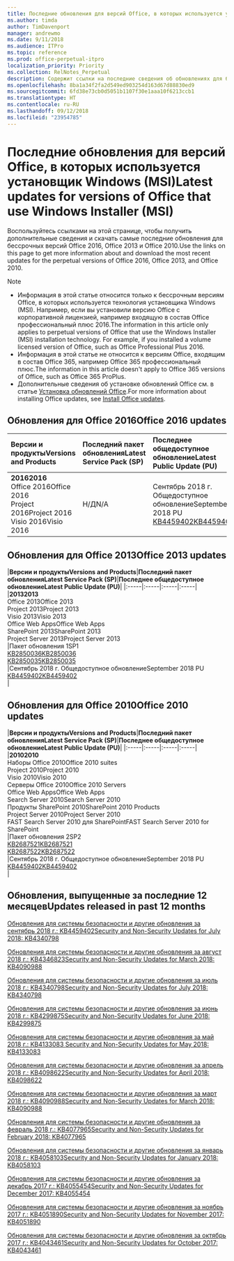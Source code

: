 ```yaml
---
title: Последние обновления для версий Office, в которых используется установщик Windows (MSI)
ms.author: timda
author: TimDavenport
manager: andrewmo
ms.date: 9/11/2018
ms.audience: ITPro
ms.topic: reference
ms.prod: office-perpetual-itpro
localization_priority: Priority
ms.collection: RelNotes_Perpetual
description: Содержит ссылки на последние сведения об обновлениях для бессрочных версий Office 2016, Office 2013 и Office 2010 для ИТ-специалистов
ms.openlocfilehash: 8ba1a34f2fa2d549ed903254d163d67d88830ed9
ms.sourcegitcommit: 6fd38e73cb0d5051b1107f30e1aaa10f6213ccb1
ms.translationtype: HT
ms.contentlocale: ru-RU
ms.lasthandoff: 09/12/2018
ms.locfileid: "23954785"
---
```

# <a name="latest-updates-for-versions-of-office-that-use-windows-installer-msi"></a><span data-ttu-id="54567-103">Последние обновления для версий Office, в которых используется установщик Windows (MSI)</span><span class="sxs-lookup"><span data-stu-id="54567-103">Latest updates for versions of Office that use Windows Installer (MSI)</span></span>

<span data-ttu-id="54567-104">Воспользуйтесь ссылками на этой странице, чтобы получить дополнительные сведения и скачать самые последние обновления для бессрочных версий Office 2016, Office 2013 и Office 2010.</span><span class="sxs-lookup"><span data-stu-id="54567-104">Use the links on this page to get more information about and download the most recent updates for the perpetual versions of Office 2016, Office 2013, and Office 2010.</span></span>
  
 
> [!NOTE]
> - <span data-ttu-id="54567-p101">Информация в этой статье относится только к бессрочным версиям Office, в которых используется технология установщика Windows (MSI). Например, если вы установили версию Office с корпоративной лицензией, например входящую в состав Office профессиональный плюс 2016.</span><span class="sxs-lookup"><span data-stu-id="54567-p101">The information in this article only applies to perpetual versions of Office that use the Windows Installer (MSI) installation technology. For example, if you installed a volume licensed version of Office, such as Office Professional Plus 2016.</span></span>
> - <span data-ttu-id="54567-107">Информация в этой статье не относится к версиям Office, входящим в состав Office 365, например Office 365 профессиональный плюс.</span><span class="sxs-lookup"><span data-stu-id="54567-107">The information in this article doesn't apply to Office 365 versions of Office, such as Office 365 ProPlus.</span></span>
> - <span data-ttu-id="54567-108">Дополнительные сведения об установке обновлений Office см. в статье [Установка обновлений Office](https://support.office.com/article/2ab296f3-7f03-43a2-8e50-46de917611c5).</span><span class="sxs-lookup"><span data-stu-id="54567-108">For more information about installing Office updates, see [Install Office updates](https://support.office.com/article/2ab296f3-7f03-43a2-8e50-46de917611c5).</span></span> 


## <a name="office-2016-updates"></a><span data-ttu-id="54567-109">Обновления для Office 2016</span><span class="sxs-lookup"><span data-stu-id="54567-109">Office 2016 updates</span></span>

|<span data-ttu-id="54567-110">**Версии и продукты**</span><span class="sxs-lookup"><span data-stu-id="54567-110">**Versions and Products**</span></span>|<span data-ttu-id="54567-111">**Последний пакет обновления**</span><span class="sxs-lookup"><span data-stu-id="54567-111">**Latest Service Pack (SP)**</span></span>|<span data-ttu-id="54567-112">**Последнее общедоступное обновление**</span><span class="sxs-lookup"><span data-stu-id="54567-112">**Latest Public Update (PU)**</span></span>|
|:-----|:-----|:-----|
|<span data-ttu-id="54567-113">**2016**</span><span class="sxs-lookup"><span data-stu-id="54567-113">**2016**</span></span> <br/> <span data-ttu-id="54567-114">Office 2016</span><span class="sxs-lookup"><span data-stu-id="54567-114">Office 2016</span></span>  <br/> <span data-ttu-id="54567-115">Project 2016</span><span class="sxs-lookup"><span data-stu-id="54567-115">Project 2016</span></span>  <br/> <span data-ttu-id="54567-116">Visio 2016</span><span class="sxs-lookup"><span data-stu-id="54567-116">Visio 2016</span></span>  <br/> |<span data-ttu-id="54567-117">Н/Д</span><span class="sxs-lookup"><span data-stu-id="54567-117">N/A</span></span>  <br/> |<span data-ttu-id="54567-118">Сентябрь 2018 г. Общедоступное обновление</span><span class="sxs-lookup"><span data-stu-id="54567-118">September 2018 PU</span></span>  <br/> [<span data-ttu-id="54567-119">KB4459402</span><span class="sxs-lookup"><span data-stu-id="54567-119">KB4459402</span></span>](https://support.microsoft.com/en-us/help/4459402) <br/> |
   
## <a name="office-2013-updates"></a><span data-ttu-id="54567-120">Обновления для Office 2013</span><span class="sxs-lookup"><span data-stu-id="54567-120">Office 2013 updates</span></span>

|<span data-ttu-id="54567-121">**Версии и продукты**</span><span class="sxs-lookup"><span data-stu-id="54567-121">**Versions and Products**</span></span>|<span data-ttu-id="54567-122">**Последний пакет обновления**</span><span class="sxs-lookup"><span data-stu-id="54567-122">**Latest Service Pack (SP)**</span></span>|<span data-ttu-id="54567-123">**Последнее общедоступное обновление**</span><span class="sxs-lookup"><span data-stu-id="54567-123">**Latest Public Update (PU)**</span></span>|
|:-----|:-----|:-----|:-----|
|<span data-ttu-id="54567-124">**2013**</span><span class="sxs-lookup"><span data-stu-id="54567-124">**2013**</span></span> <br/> <span data-ttu-id="54567-125">Office 2013</span><span class="sxs-lookup"><span data-stu-id="54567-125">Office 2013</span></span>  <br/> <span data-ttu-id="54567-126">Project 2013</span><span class="sxs-lookup"><span data-stu-id="54567-126">Project 2013</span></span>  <br/> <span data-ttu-id="54567-127">Visio 2013</span><span class="sxs-lookup"><span data-stu-id="54567-127">Visio 2013</span></span>  <br/> <span data-ttu-id="54567-128">Office Web Apps</span><span class="sxs-lookup"><span data-stu-id="54567-128">Office Web Apps</span></span>  <br/> <span data-ttu-id="54567-129">SharePoint 2013</span><span class="sxs-lookup"><span data-stu-id="54567-129">SharePoint 2013</span></span>  <br/> <span data-ttu-id="54567-130">Project Server 2013</span><span class="sxs-lookup"><span data-stu-id="54567-130">Project Server 2013</span></span>  <br/> |<span data-ttu-id="54567-131">Пакет обновления 1</span><span class="sxs-lookup"><span data-stu-id="54567-131">SP1</span></span> <br/> [<span data-ttu-id="54567-132">KB2850036</span><span class="sxs-lookup"><span data-stu-id="54567-132">KB2850036</span></span>](https://support.microsoft.com/kb/2850036) <br/>[<span data-ttu-id="54567-133">KB2850035</span><span class="sxs-lookup"><span data-stu-id="54567-133">KB2850035</span></span>](https://support.microsoft.com/kb/2850035) <br/> |<span data-ttu-id="54567-134">Сентябрь 2018 г. Общедоступное обновление</span><span class="sxs-lookup"><span data-stu-id="54567-134">September 2018 PU</span></span>  <br/> [<span data-ttu-id="54567-135">KB4459402</span><span class="sxs-lookup"><span data-stu-id="54567-135">KB4459402</span></span>](https://support.microsoft.com/en-us/help/4459402) <br/> |
   
## <a name="office-2010-updates"></a><span data-ttu-id="54567-136">Обновления для Office 2010</span><span class="sxs-lookup"><span data-stu-id="54567-136">Office 2010 updates</span></span>

|<span data-ttu-id="54567-137">**Версии и продукты**</span><span class="sxs-lookup"><span data-stu-id="54567-137">**Versions and Products**</span></span>|<span data-ttu-id="54567-138">**Последний пакет обновления**</span><span class="sxs-lookup"><span data-stu-id="54567-138">**Latest Service Pack (SP)**</span></span>|<span data-ttu-id="54567-139">**Последнее общедоступное обновление**</span><span class="sxs-lookup"><span data-stu-id="54567-139">**Latest Public Update (PU)**</span></span>|
|:-----|:-----|:-----|:-----|
|<span data-ttu-id="54567-140">**2010**</span><span class="sxs-lookup"><span data-stu-id="54567-140">**2010**</span></span> <br/> <span data-ttu-id="54567-141">Наборы Office 2010</span><span class="sxs-lookup"><span data-stu-id="54567-141">Office 2010 suites</span></span>  <br/> <span data-ttu-id="54567-142">Project 2010</span><span class="sxs-lookup"><span data-stu-id="54567-142">Project 2010</span></span>  <br/> <span data-ttu-id="54567-143">Visio 2010</span><span class="sxs-lookup"><span data-stu-id="54567-143">Visio 2010</span></span>  <br/> <span data-ttu-id="54567-144">Серверы Office 2010</span><span class="sxs-lookup"><span data-stu-id="54567-144">Office 2010 Servers</span></span>  <br/> <span data-ttu-id="54567-145">Office Web Apps</span><span class="sxs-lookup"><span data-stu-id="54567-145">Office Web Apps</span></span>  <br/> <span data-ttu-id="54567-146">Search Server 2010</span><span class="sxs-lookup"><span data-stu-id="54567-146">Search Server 2010</span></span>  <br/> <span data-ttu-id="54567-147">Продукты SharePoint 2010</span><span class="sxs-lookup"><span data-stu-id="54567-147">SharePoint 2010 Products</span></span>  <br/> <span data-ttu-id="54567-148">Project Server 2010</span><span class="sxs-lookup"><span data-stu-id="54567-148">Project Server 2010</span></span>  <br/> <span data-ttu-id="54567-149">FAST Search Server 2010 для SharePoint</span><span class="sxs-lookup"><span data-stu-id="54567-149">FAST Search Server 2010 for SharePoint</span></span>  <br/> |<span data-ttu-id="54567-150">Пакет обновления 2</span><span class="sxs-lookup"><span data-stu-id="54567-150">SP2</span></span> <br/>[<span data-ttu-id="54567-151">KB2687521</span><span class="sxs-lookup"><span data-stu-id="54567-151">KB2687521</span></span>](https://support.microsoft.com/kb/2687521) <br/> [<span data-ttu-id="54567-152">KB2687522</span><span class="sxs-lookup"><span data-stu-id="54567-152">KB2687522</span></span>](https://support.microsoft.com/kb/2687522) <br/> |<span data-ttu-id="54567-153">Сентябрь 2018 г. Общедоступное обновление</span><span class="sxs-lookup"><span data-stu-id="54567-153">September 2018 PU</span></span> <br/>[<span data-ttu-id="54567-154">KB4459402</span><span class="sxs-lookup"><span data-stu-id="54567-154">KB4459402</span></span>](https://support.microsoft.com/en-us/help/4459402) <br/>|
   

   
## <a name="updates-released-in-past-12-months"></a><span data-ttu-id="54567-155">Обновления, выпущенные за последние 12 месяцев</span><span class="sxs-lookup"><span data-stu-id="54567-155">Updates released in past 12 months</span></span>

[<span data-ttu-id="54567-156">Обновления для системы безопасности и другие обновления за сентябрь 2018 г.: KB4459402</span><span class="sxs-lookup"><span data-stu-id="54567-156">Security and Non-Security Updates for July 2018: KB4340798</span></span>](https://support.microsoft.com/help/4459402) 

[<span data-ttu-id="54567-157">Обновления для системы безопасности и другие обновления за август 2018 г.: KB4346823</span><span class="sxs-lookup"><span data-stu-id="54567-157">Security and Non-Security Updates for March 2018: KB4090988</span></span>](https://support.microsoft.com/help/4346823)   

[<span data-ttu-id="54567-158">Обновления для системы безопасности и другие обновления за июль 2018 г.: KB4340798</span><span class="sxs-lookup"><span data-stu-id="54567-158">Security and Non-Security Updates for July 2018: KB4340798</span></span>](https://support.microsoft.com/help/4340798)   

[<span data-ttu-id="54567-159">Обновления для системы безопасности и другие обновления за июнь 2018 г.: KB4299875</span><span class="sxs-lookup"><span data-stu-id="54567-159">Security and Non-Security Updates for June 2018: KB4299875</span></span>](https://support.microsoft.com/help/4299875)  

[<span data-ttu-id="54567-160">Обновления для системы безопасности и другие обновления за май 2018 г.: KB4133083 </span><span class="sxs-lookup"><span data-stu-id="54567-160">Security and Non-Security Updates for May 2018: KB4133083 </span></span>](https://support.microsoft.com/en-us/help/4133083)
  
[<span data-ttu-id="54567-161">Обновления для системы безопасности и другие обновления за апрель 2018 г.: KB4098622</span><span class="sxs-lookup"><span data-stu-id="54567-161">Security and Non-Security Updates for April 2018: KB4098622</span></span>](https://support.microsoft.com/en-us/help/4098622) 
  
[<span data-ttu-id="54567-162">Обновления для системы безопасности и другие обновления за март 2018 г.: KB4090988</span><span class="sxs-lookup"><span data-stu-id="54567-162">Security and Non-Security Updates for March 2018: KB4090988</span></span>](https://support.microsoft.com/en-us/help/4090988)  
  
[<span data-ttu-id="54567-163">Обновления для системы безопасности и другие обновления за февраль 2018 г.: KB4077965</span><span class="sxs-lookup"><span data-stu-id="54567-163">Security and Non-Security Updates for February 2018: KB4077965</span></span>](https://support.microsoft.com/help/4077965)  
  
[<span data-ttu-id="54567-164">Обновления для системы безопасности и другие обновления за январь 2018 г.: KB4058103</span><span class="sxs-lookup"><span data-stu-id="54567-164">Security and Non-Security Updates for January 2018: KB4058103</span></span>](https://support.microsoft.com/help/4058103)   
  
[<span data-ttu-id="54567-165">Обновления для системы безопасности и другие обновления за декабрь 2017 г.: KB4055454</span><span class="sxs-lookup"><span data-stu-id="54567-165">Security and Non-Security Updates for December 2017: KB4055454</span></span>](https://support.microsoft.com/help/4055454)   
  
[<span data-ttu-id="54567-166">Обновления для системы безопасности и другие обновления за ноябрь 2017 г.: KB4051890</span><span class="sxs-lookup"><span data-stu-id="54567-166">Security and Non-Security Updates for November 2017: KB4051890</span></span>](https://support.microsoft.com/help/4051890)   
  
[<span data-ttu-id="54567-167">Обновления для системы безопасности и другие обновления за октябрь 2017 г.: KB4043461</span><span class="sxs-lookup"><span data-stu-id="54567-167">Security and Non-Security Updates for October 2017: KB4043461</span></span>](https://support.microsoft.com/help/4043461)   
    

  

   
  
